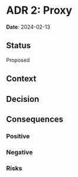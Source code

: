 # ADR 2: Proxy

**Date**: 2024-02-13

## Status
Proposed

## Context

## Decision


## Consequences

### Positive


### Negative


### Risks
